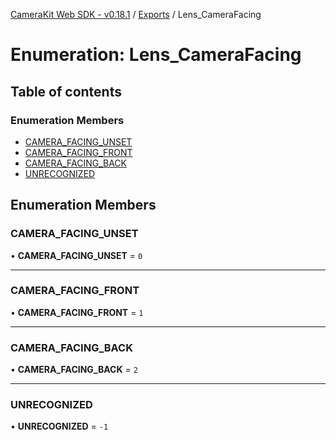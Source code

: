 [CameraKit Web SDK - v0.18.1](../README.md) / [Exports](../modules.md) / Lens\_CameraFacing

# Enumeration: Lens\_CameraFacing

## Table of contents

### Enumeration Members

- [CAMERA\_FACING\_UNSET](Lens_CameraFacing.md#camera_facing_unset)
- [CAMERA\_FACING\_FRONT](Lens_CameraFacing.md#camera_facing_front)
- [CAMERA\_FACING\_BACK](Lens_CameraFacing.md#camera_facing_back)
- [UNRECOGNIZED](Lens_CameraFacing.md#unrecognized)

## Enumeration Members

### CAMERA\_FACING\_UNSET

• **CAMERA\_FACING\_UNSET** = ``0``

___

### CAMERA\_FACING\_FRONT

• **CAMERA\_FACING\_FRONT** = ``1``

___

### CAMERA\_FACING\_BACK

• **CAMERA\_FACING\_BACK** = ``2``

___

### UNRECOGNIZED

• **UNRECOGNIZED** = ``-1``
